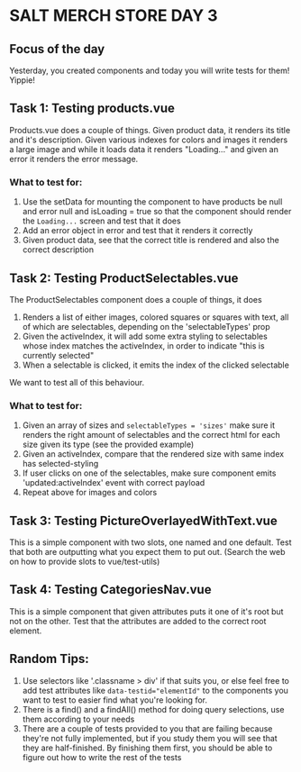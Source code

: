 # SALT MERCH STORE DAY 3

## Focus of the day

Yesterday, you created components and today you will write tests for them! Yippie!


## Task 1: Testing products.vue

Products.vue does a couple of things. Given product data, it renders its title and it's description. Given various indexes for colors and images it renders a large image and while it loads data it renders "Loading..." and given an error it renders the error message.

### What to test for:

1. Use the setData for mounting the component to have products be null and error null and isLoading = true so that the component should render the `Loading...` screen and test that it does
2. Add an error object in error and test that it renders it correctly
3. Given product data, see that the correct title is rendered and also the correct description


## Task 2: Testing ProductSelectables.vue

The ProductSelectables component does a couple of things, it does

1. Renders a list of either images, colored squares or squares with text, all of which are selectables, depending on the 'selectableTypes' prop
2. Given the activeIndex, it will add some extra styling to selectables whose index matches the activeIndex, in order to indicate "this is currently selected"
3. When a selectable is clicked, it emits the index of the clicked selectable

We want to test all of this behaviour.

### What to test for:

1. Given an array of sizes and `selectableTypes = 'sizes'` make sure it renders the right amount of selectables and the correct html for each size given its type (see the provided example)
2. Given an activeIndex, compare that the rendered size with same index has selected-styling
3. If user clicks on one of the selectables, make sure component emits 'updated:activeIndex' event with correct payload
3. Repeat above for images and colors


## Task 3: Testing PictureOverlayedWithText.vue
This is a simple component with two slots, one named and one default. Test that both are outputting what you expect them to put out. (Search the web on how to provide slots to vue/test-utils)

## Task 4: Testing CategoriesNav.vue
This is a simple component that given attributes puts it one of it's root but not on the other. Test that the attributes are added to the correct root element.


## Random Tips:
1. Use selectors like '.classname > div' if that suits you, or else feel free to add test attributes like `data-testid="elementId"` to the components you want to test to easier find what you're looking for.
2. There is a find() and a findAll() method for doing query selections, use them according to your needs
3. There are a couple of tests provided to you that are failing because they're not fully implemented, but if you study them you will see that they are half-finished. By finishing them first, you should be able to figure out how to write the rest of the tests